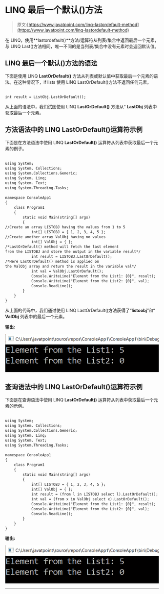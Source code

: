 # LINQ 最后一个默认()方法

> 原文:[https://www.javatpoint.com/linq-lastordefault-method](https://www.javatpoint.com/linq-lastordefault-method)

在 LINQ，使用**lastordefault()**方法/运算符从列表/集合中返回最后一个元素，与 LINQ Last()方法相同，唯一不同的是当列表/集合中没有元素时会返回默认值。

## LINQ 最后一个默认()方法的语法

下面是使用 LINQ **LastOrDefault()** 方法从列表或默认值中获取最后一个元素的语法。在这种情况下，if lists 使用 LINQ LastOrDefault()方法不返回任何元素。

```

int result = ListObj.LastOrDefault();

```

从上面的语法中，我们试图使用 LINQ **LastOrDefault()** 方法从“ **LastObj** 列表中获取最后一个元素。

## 方法语法中的 LINQ LastOrDefault()运算符示例

下面是在方法语法中使用 LINQ **LastOrDefault()** 运算符从列表中获取最后一个元素的例子。

```

using System;
using System. Collections;
using System.Collections.Generic;
using System. Linq;
using System. Text;
using System.Threading.Tasks;

namespace ConsoleApp1
{
    class Program1
    {
        static void Main(string[] args)
        {
//Create an array LISTOBJ having the values from 1 to 5
            int[] LISTOBJ = { 1, 2, 3, 4, 5 };
//Create another array ValObj having no values
            int[] ValObj = { };
/*LastOrDefault() method will fetch the last element 
from the LISTOBJ and store the output in the variable result*/
            int result = LISTOBJ.LastOrDefault();
/*Here LastOrDefault() method is applied on 
the ValObj array and return the result in the variable val*/
            int val = ValObj.LastOrDefault();
            Console.WriteLine("Element from the List1: {0}", result);
            Console.WriteLine("Element from the List2: {0}", val);
            Console.ReadLine();
        }
    }
}

```

从上面的代码中，我们通过使用 LINQ LastOrDefault()方法获得了“**listoobj**”和“ **ValObj** 列表中的最后一个元素。

**输出:**

![LINQ LastOrDefault() Method](img/d043aeea9f3fd6131c5e29f55cc59cd4.png)

## 查询语法中的 LINQ LastOrDefault()运算符示例

下面是在查询语法中使用 LINQ **LastOrDefault()** 运算符从列表中获取最后一个元素的示例。

```

using System;
using System. Collections;
using System.Collections.Generic;
using System. Linq;
using System. Text;
using System.Threading.Tasks;

namespace ConsoleApp1
{
    class Program1
    {
        static void Main(string[] args)
        {
            int[] LISTOBJ = { 1, 2, 3, 4, 5 };
            int[] ValObj = { };
            int result = (from l in LISTOBJ select l).LastOrDefault();
            int val = (from x in ValObj select x).LastOrDefault();
            Console.WriteLine("Element from the List1: {0}", result);
            Console.WriteLine("Element from the List2: {0}", val);
            Console.ReadLine();
        }
    }
}

```

**输出:**

![LINQ LastOrDefault() Method](img/375b32c32ed90d241d9f8b2b2ecce7fd.png)

* * *